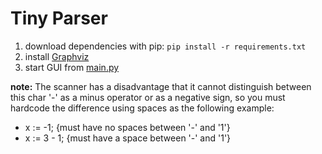 # Tiny Parser

1. download dependencies with pip:
`pip install -r requirements.txt`
2. install [Graphviz](https://www.graphviz.org/download/)
3. start GUI from [main.py](main.py)

**note:**
The scanner has a disadvantage that it cannot distinguish between this char '-' as a minus operator or as a negative sign, so you must hardcode the difference using spaces as the following example:
- x := -1; {must have no spaces between '-' and '1'}
- x := 3 - 1; {must have a space between '-' and '1'}
